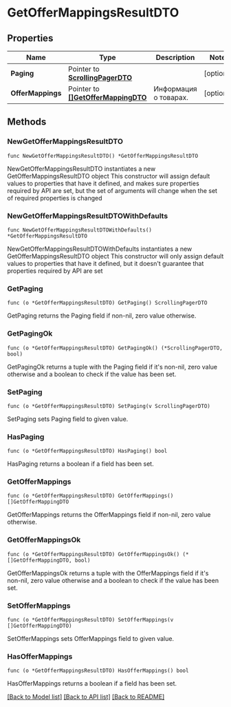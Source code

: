 # GetOfferMappingsResultDTO

## Properties

Name | Type | Description | Notes
------------ | ------------- | ------------- | -------------
**Paging** | Pointer to [**ScrollingPagerDTO**](ScrollingPagerDTO.md) |  | [optional] 
**OfferMappings** | Pointer to [**[]GetOfferMappingDTO**](GetOfferMappingDTO.md) | Информация о товарах. | [optional] 

## Methods

### NewGetOfferMappingsResultDTO

`func NewGetOfferMappingsResultDTO() *GetOfferMappingsResultDTO`

NewGetOfferMappingsResultDTO instantiates a new GetOfferMappingsResultDTO object
This constructor will assign default values to properties that have it defined,
and makes sure properties required by API are set, but the set of arguments
will change when the set of required properties is changed

### NewGetOfferMappingsResultDTOWithDefaults

`func NewGetOfferMappingsResultDTOWithDefaults() *GetOfferMappingsResultDTO`

NewGetOfferMappingsResultDTOWithDefaults instantiates a new GetOfferMappingsResultDTO object
This constructor will only assign default values to properties that have it defined,
but it doesn't guarantee that properties required by API are set

### GetPaging

`func (o *GetOfferMappingsResultDTO) GetPaging() ScrollingPagerDTO`

GetPaging returns the Paging field if non-nil, zero value otherwise.

### GetPagingOk

`func (o *GetOfferMappingsResultDTO) GetPagingOk() (*ScrollingPagerDTO, bool)`

GetPagingOk returns a tuple with the Paging field if it's non-nil, zero value otherwise
and a boolean to check if the value has been set.

### SetPaging

`func (o *GetOfferMappingsResultDTO) SetPaging(v ScrollingPagerDTO)`

SetPaging sets Paging field to given value.

### HasPaging

`func (o *GetOfferMappingsResultDTO) HasPaging() bool`

HasPaging returns a boolean if a field has been set.

### GetOfferMappings

`func (o *GetOfferMappingsResultDTO) GetOfferMappings() []GetOfferMappingDTO`

GetOfferMappings returns the OfferMappings field if non-nil, zero value otherwise.

### GetOfferMappingsOk

`func (o *GetOfferMappingsResultDTO) GetOfferMappingsOk() (*[]GetOfferMappingDTO, bool)`

GetOfferMappingsOk returns a tuple with the OfferMappings field if it's non-nil, zero value otherwise
and a boolean to check if the value has been set.

### SetOfferMappings

`func (o *GetOfferMappingsResultDTO) SetOfferMappings(v []GetOfferMappingDTO)`

SetOfferMappings sets OfferMappings field to given value.

### HasOfferMappings

`func (o *GetOfferMappingsResultDTO) HasOfferMappings() bool`

HasOfferMappings returns a boolean if a field has been set.


[[Back to Model list]](../README.md#documentation-for-models) [[Back to API list]](../README.md#documentation-for-api-endpoints) [[Back to README]](../README.md)


